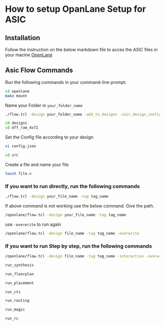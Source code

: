 # How to setup OpanLane Setup for ASIC

## Installation
Follow the instruction on the below markdown file to acces the ASIC files in your macine
[OpenLane](https://github.com/The-OpenROAD-Project/OpenLane/blob/master/README.md)

## Asic Flow Commands
Run the following commands in your command-line prompt:

```sh
cd openlane
make mount
```
Name your Folder in `your_folder_name`
```sh
./flow.tcl -design your_folder_name -add_to_designs -init_design_config
```

```sh
cd designs
cd dff_ram_4x72
```
Set the Config file according to your design
```sh
vi config.json	
```

```sh
cd src
```
Create a file and name your file 
```sh
touch file.v
```
### If you want to run directly, run the following commands
```sh
./flow.tcl -design your_file_name -tag tag_name
```
If above command is not working use the below command. Give the path.
```sh
/openlane/flow.tcl -design your_file_name -tag tag_name
```
use `-overwrite` to run again
```sh
/openlane/flow.tcl -design file_name -tag tag_name -overwrite
```
### If you want to run Step by step, run the following commands
```sh
/openlane/flow.tcl -design file_name -tag tag_name -interactive -overwrite
```

```sh
run_synthesis
```
```sh
run_floorplan
```
```sh
run_placement
```
```sh
run_cts
```
```sh
run_routing
```
```sh
run_magic
```
```sh
run_rc
```
